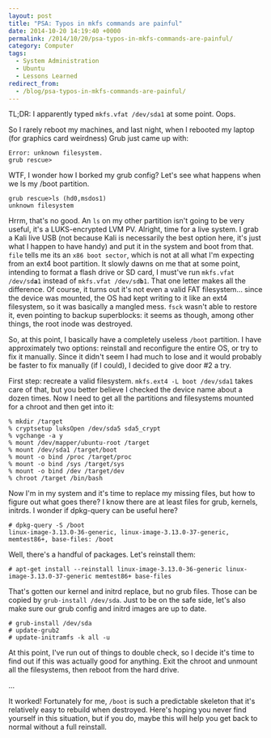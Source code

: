 ```yaml
---
layout: post
title: "PSA: Typos in mkfs commands are painful"
date: 2014-10-20 14:19:40 +0000
permalink: /2014/10/20/psa-typos-in-mkfs-commands-are-painful/
category: Computer
tags:
  - System Administration
  - Ubuntu
  - Lessons Learned
redirect_from:
  - /blog/psa-typos-in-mkfs-commands-are-painful/
---
```

TL;DR: I apparently typed `mkfs.vfat /dev/sda1` at some point.  Oops.

So I rarely reboot my machines, and last night, when I rebooted my laptop (for graphics card weirdness) Grub just came up with:

    Error: unknown filesystem.
    grub rescue>

WTF, I wonder how I borked my grub config?  Let's see what happens when we ls my /boot partition.

    grub rescue>ls (hd0,msdos1)
    unknown filesystem

Hrrm, that's no good.  An `ls` on my other partition isn't going to be very useful, it's a LUKS-encrypted LVM PV.  Alright, time for a live system.  I grab a Kali live USB (not because Kali is necessarily the best option here, it's just what I happen to have handy) and put it in the system and boot from that.  `file` tells me its an `x86 boot sector`, which is not at all what I'm expecting from an ext4 boot partition.  It slowly dawns on me that at some point, intending to format a flash drive or SD card, I must've run `mkfs.vfat /dev/sd`**`a`**`1` instead of `mkfs.vfat /dev/sd`**`b`**`1`.  That one letter makes all the difference.  Of course, it turns out it's not even a valid FAT filesystem... since the device was mounted, the OS had kept writing to it like an ext4 filesystem, so it was basically a mangled mess.  `fsck` wasn't able to restore it, even pointing to backup superblocks: it seems as though, among other things, the root inode was destroyed.

So, at this point, I basically have a completely useless `/boot` partition.  I have approximately two options: reinstall and reconfigure the entire OS, or try to fix it manually.  Since it didn't seem I had much to lose and it would probably be faster to fix manually (if I could), I decided to give door #2 a try.

First step: recreate a valid filesystem.  `mkfs.ext4 -L boot /dev/sda1` takes care of that, but you better believe I checked the device name about a dozen times.  Now I need to get all the partitions and filesystems mounted for a chroot and then get into it:

    % mkdir /target
    % cryptsetup luksOpen /dev/sda5 sda5_crypt
    % vgchange -a y
    % mount /dev/mapper/ubuntu-root /target
    % mount /dev/sda1 /target/boot
    % mount -o bind /proc /target/proc
    % mount -o bind /sys /target/sys
    % mount -o bind /dev /target/dev
    % chroot /target /bin/bash

Now I'm in my system and it's time to replace my missing files, but how to figure out what goes there?  I know there are at least files for grub, kernels, initrds.  I wonder if dpkg-query can be useful here?

    # dpkg-query -S /boot
    linux-image-3.13.0-36-generic, linux-image-3.13.0-37-generic, memtest86+, base-files: /boot

Well, there's a handful of packages.  Let's reinstall them:

    # apt-get install --reinstall linux-image-3.13.0-36-generic linux-image-3.13.0-37-generic memtest86+ base-files

That's gotten our kernel and initrd replace, but no grub files.  Those can be copied by `grub-install /dev/sda`.  Just to be on the safe side, let's also make sure our grub config and initrd images are up to date.

    # grub-install /dev/sda
    # update-grub2
    # update-initramfs -k all -u

At this point, I've run out of things to double check, so I decide it's time to find out if this was actually good for anything.  Exit the chroot and unmount all the filesystems, then reboot from the hard drive.

...

It worked!  Fortunately for me, `/boot` is such a predictable skeleton that it's relatively easy to rebuild when destroyed.  Here's hoping you never find yourself in this situation, but if you do, maybe this will help you get back to normal without a full reinstall.
